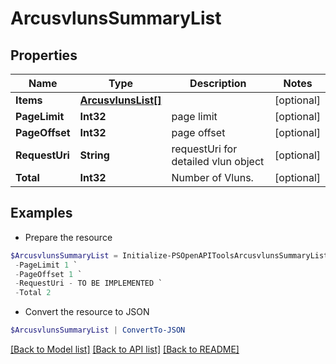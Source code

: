 # ArcusvlunsSummaryList
## Properties

Name | Type | Description | Notes
------------ | ------------- | ------------- | -------------
**Items** | [**ArcusvlunsList[]**](ArcusvlunsList.md) |  | [optional] 
**PageLimit** | **Int32** | page limit | [optional] 
**PageOffset** | **Int32** | page offset | [optional] 
**RequestUri** | **String** | requestUri for detailed vlun object | [optional] 
**Total** | **Int32** | Number of Vluns. | [optional] 

## Examples

- Prepare the resource
```powershell
$ArcusvlunsSummaryList = Initialize-PSOpenAPIToolsArcusvlunsSummaryList  -Items null `
 -PageLimit 1 `
 -PageOffset 1 `
 -RequestUri - TO BE IMPLEMENTED `
 -Total 2
```

- Convert the resource to JSON
```powershell
$ArcusvlunsSummaryList | ConvertTo-JSON
```

[[Back to Model list]](../README.md#documentation-for-models) [[Back to API list]](../README.md#documentation-for-api-endpoints) [[Back to README]](../README.md)

